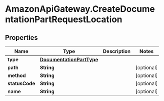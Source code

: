 # AmazonApiGateway.CreateDocumentationPartRequestLocation

## Properties

Name | Type | Description | Notes
------------ | ------------- | ------------- | -------------
**type** | [**DocumentationPartType**](DocumentationPartType.md) |  | 
**path** | **String** |  | [optional] 
**method** | **String** |  | [optional] 
**statusCode** | **String** |  | [optional] 
**name** | **String** |  | [optional] 


